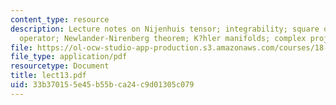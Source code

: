 ```yaml
---
content_type: resource
description: Lecture notes on Nijenhuis tensor; integrability; square of the dbar
  operator; Newlander-Nirenberg theorem; K?hler manifolds; complex projective space.
file: https://ol-ocw-studio-app-production.s3.amazonaws.com/courses/18-966-geometry-of-manifolds-spring-2007/33b370155e45b55bca24c9d01305c079_lect13.pdf
file_type: application/pdf
resourcetype: Document
title: lect13.pdf
uid: 33b37015-5e45-b55b-ca24-c9d01305c079
---
```

